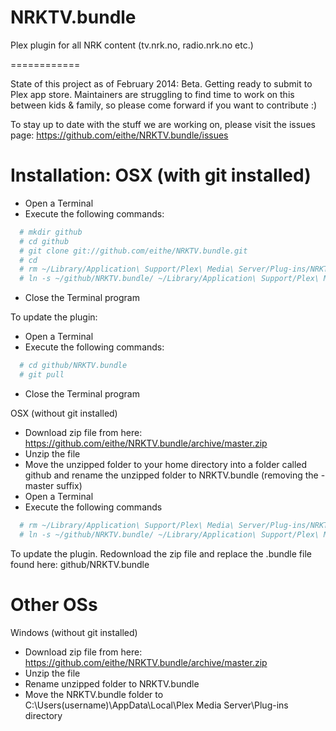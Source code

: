 NRKTV.bundle
============

Plex plugin for all NRK content (tv.nrk.no, radio.nrk.no etc.)

============

State of this project as of February 2014:
Beta. Getting ready to submit to Plex app store.
Maintainers are struggling to find time to work on this between kids & family, so please come forward if you want to contribute :)

To stay up to date with the stuff we are working on, please visit the issues page:
https://github.com/eithe/NRKTV.bundle/issues

Installation: OSX (with git installed)
===============
* Open a Terminal
* Execute the following commands:

```bash
  # mkdir github
  # cd github
  # git clone git://github.com/eithe/NRKTV.bundle.git
  # cd
  # rm ~/Library/Application\ Support/Plex\ Media\ Server/Plug-ins/NRKTV.bundle
  # ln -s ~/github/NRKTV.bundle/ ~/Library/Application\ Support/Plex\ Media\ Server/Plug-ins/NRKTV.bundle
```

* Close the Terminal program

To update the plugin:
* Open a Terminal
* Execute the following commands:

```bash
  # cd github/NRKTV.bundle
  # git pull
```

* Close the Terminal program

OSX (without git installed)
* Download zip file from here: https://github.com/eithe/NRKTV.bundle/archive/master.zip
* Unzip the file
* Move the unzipped folder to your home directory into a folder called github and rename the unzipped folder to NRKTV.bundle (removing the -master suffix)
* Open a Terminal
* Execute the following commands

```bash
  # rm ~/Library/Application\ Support/Plex\ Media\ Server/Plug-ins/NRKTV.bundle
  # ln -s ~/github/NRKTV.bundle/ ~/Library/Application\ Support/Plex\ Media\ Server/Plug-ins/NRKTV.bundle
```

To update the plugin.
Redownload the zip file and replace the .bundle file found here: github/NRKTV.bundle

Other OSs
===============
Windows (without git installed)
* Download zip file from here: https://github.com/eithe/NRKTV.bundle/archive/master.zip
* Unzip the file
* Rename unzipped folder to NRKTV.bundle
* Move the NRKTV.bundle folder to C:\Users\(username)\AppData\Local\Plex Media Server\Plug-ins directory
